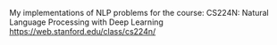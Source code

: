 My implementations of NLP problems for the course: CS224N: Natural Language Processing with Deep Learning
 https://web.stanford.edu/class/cs224n/

